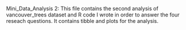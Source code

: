 Mini_Data_Analysis 2: This file contains the second analysis of vancouver_trees dataset and R code I wrote in order to answer the four reseach questions. It contains tibble and plots for the analysis.
